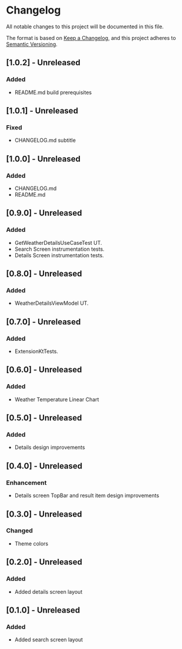 # Changelog
All notable changes to this project will be documented in this file.

The format is based on [Keep a Changelog](https://keepachangelog.com/en/1.0.0/),
and this project adheres to [Semantic Versioning](https://semver.org/spec/v2.0.0.html).

## [1.0.2] - Unreleased
### Added
- README.md build prerequisites

## [1.0.1] - Unreleased
### Fixed
- CHANGELOG.md subtitle

## [1.0.0] - Unreleased
### Added
- CHANGELOG.md
- README.md

## [0.9.0] - Unreleased
### Added
- GetWeatherDetailsUseCaseTest UT.
- Search Screen instrumentation tests.
- Details Screen instrumentation tests.

## [0.8.0] - Unreleased
### Added
- WeatherDetailsViewModel UT.

## [0.7.0] - Unreleased
### Added
- ExtensionKtTests.

## [0.6.0] - Unreleased
### Added
- Weather Temperature Linear Chart

## [0.5.0] - Unreleased
### Added
- Details design improvements

## [0.4.0] - Unreleased
### Enhancement
- Details screen TopBar and result item design improvements

## [0.3.0] - Unreleased
### Changed
- Theme colors

## [0.2.0] - Unreleased
### Added
- Added details screen layout

## [0.1.0] - Unreleased
### Added
- Added search screen layout
